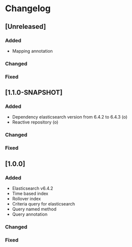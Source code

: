 # Changelog

## [Unreleased]
### Added
- Mapping annotation

### Changed

### Fixed


## [1.1.0-SNAPSHOT]
### Added
- Dependency elasticsearch version from 6.4.2 to 6.4.3 (o)
- Reactive repository (o)

### Changed

### Fixed

## [1.0.0]
### Added
- Elasticsearch v6.4.2
- Time based index
- Rollover index
- Criteria query for elasticsearch
- Query named method
- Query annotation

### Changed

### Fixed
